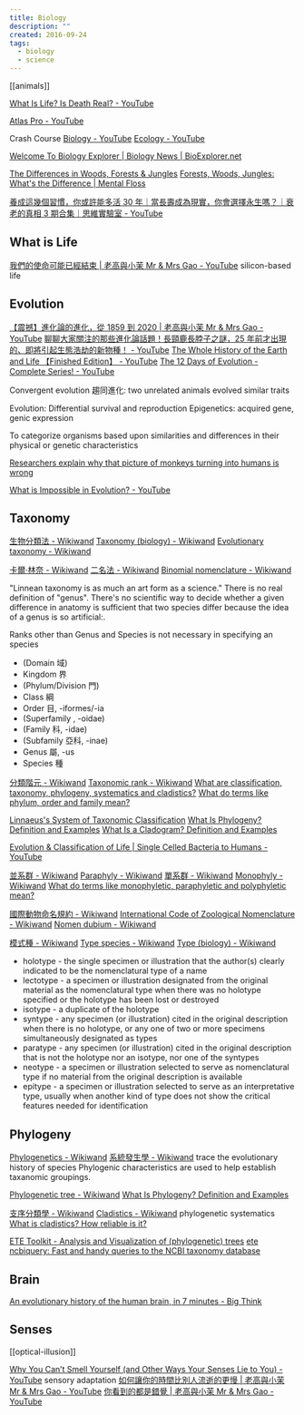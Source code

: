 ```yaml
---
title: Biology
description: ""
created: 2016-09-24
tags:
  - biology
  - science
---
```


[[animals]]

[What Is Life? Is Death Real? - YouTube](https://www.youtube.com/watch?v=QOCaacO8wus)

[Atlas Pro - YouTube](https://www.youtube.com/channel/UCz1oFxMrgrQ82-276UCOU9w)

Crash Course
[Biology - YouTube](https://www.youtube.com/playlist?list=PL3EED4C1D684D3ADF)
[Ecology - YouTube](https://www.youtube.com/playlist?list=PL8dPuuaLjXtNdTKZkV_GiIYXpV9w4WxbX)

[Welcome To Biology Explorer | Biology News | BioExplorer.net](https://www.bioexplorer.net/)

[The Differences in Woods, Forests & Jungles](https://sciencing.com/differences-woods-forests-jungles-8377449.html)
[Forests, Woods, Jungles: What's the Difference | Mental Floss](https://www.mentalfloss.com/article/604599/forests-vs-woods-vs-jungles-what-is-difference)

[養成這幾個習慣，你或許能多活 30 年｜當長壽成為現實，你會選擇永生嗎？｜衰老的真相 3 期合集｜思維實驗室 - YouTube](https://www.youtube.com/watch?v=FPnV4NuHNgo)

## What is Life

[我們的使命可能已經結束 | 老高與小茉 Mr & Mrs Gao - YouTube](https://www.youtube.com/watch?v=jXcuLBI8QMc) silicon-based life

## Evolution

[【震撼】進化論的進化，從 1859 到 2020 | 老高與小茉 Mr & Mrs Gao - YouTube](https://www.youtube.com/watch?v=yNFgOL-7nOw)
[聊聊大家關注的那些進化論話題！長頸鹿長脖子之謎，25 年前才出現的、即將引起生態浩劫的新物種！ - YouTube](https://www.youtube.com/watch?v=vX9XX06t9gA)
[The Whole History of the Earth and Life 【Finished Edition】 - YouTube](https://www.youtube.com/watch?v=NQ4CUw9RcuA)
[The 12 Days of Evolution - Complete Series! - YouTube](https://www.youtube.com/watch?v=c_jyHp3bmEw)

Convergent evolution 趨同進化: two unrelated animals evolved similar traits

Evolution: Differential survival and reproduction
Epigenetics: acquired gene, genic expression

To categorize organisms based upon similarities and differences in their physical or genetic characteristics

[Researchers explain why that picture of monkeys turning into humans is wrong](https://thenextweb.com/news/researchers-explain-why-that-picture-of-monkeys-turning-into-humans-is-wrong)

[What is Impossible in Evolution? - YouTube](https://www.youtube.com/watch?v=YkS1U5lfSRw)

## Taxonomy

[生物分類法 - Wikiwand](https://www.wikiwand.com/zh-hant/%E7%94%9F%E7%89%A9%E5%88%86%E9%A1%9E%E6%B3%95)
[Taxonomy (biology) - Wikiwand](<https://www.wikiwand.com/en/Taxonomy_(biology)>)
[Evolutionary taxonomy - Wikiwand](https://www.wikiwand.com/en/Evolutionary_taxonomy)

[卡爾·林奈 - Wikiwand](https://www.wikiwand.com/zh/%E5%8D%A1%E5%B0%94%C2%B7%E6%9E%97%E5%A5%88)
[二名法 - Wikiwand](https://www.wikiwand.com/zh/%E4%BA%8C%E5%90%8D%E6%B3%95)
[Binomial nomenclature - Wikiwand](https://www.wikiwand.com/en/Binomial_nomenclature)

"Linnean taxonomy is as much an art form as a science."
There is no real definition of "genus".
There's no scientific way to decide whether a given difference in anatomy is sufficient that two species differ because the idea of a genus is so artificial:.

Ranks other than Genus and Species is not necessary in specifying an species

- (Domain 域)
- Kingdom 界
- (Phylum/Division 門)
- Class 綱
- Order 目, -iformes/-ia
- (Superfamily , -oidae)
- (Family 科, -idae)
- (Subfamily 亞科, -inae)
- Genus 屬, -us
- Species 種

[分類階元 - Wikiwand](https://www.wikiwand.com/zh-hant/%E5%88%86%E7%B1%BB%E9%98%B6%E5%85%83)
[Taxonomic rank - Wikiwand](https://www.wikiwand.com/en/Taxonomic_rank)
[What are classification, taxonomy, phylogeny, systematics and cladistics?](http://www.miketaylor.org.uk/dino/faq/s-class/terms/index.html)
[What do terms like phylum, order and family mean?](http://www.miketaylor.org.uk/dino/faq/s-class/levels/index.html)

[Linnaeus's System of Taxonomic Classification](https://www.thoughtco.com/taxonomy-373415)
[What Is Phylogeny? Definition and Examples](https://www.thoughtco.com/what-is-phylogeny-4582303)
[What Is a Cladogram? Definition and Examples](https://www.thoughtco.com/cladogram-definition-and-examples-4778452)

[Evolution & Classification of Life | Single Celled Bacteria to Humans - YouTube](https://www.youtube.com/watch?v=HpXaiG8L28s)

[並系群 - Wikiwand](https://www.wikiwand.com/zh/%E4%B8%A6%E7%B3%BB%E7%BE%A4)
[Paraphyly - Wikiwand](https://www.wikiwand.com/en/Paraphyly)
[單系群 - Wikiwand](https://www.wikiwand.com/zh/%E5%8D%95%E7%B3%BB%E7%BE%A4)
[Monophyly - Wikiwand](https://www.wikiwand.com/en/Monophyly)
[What do terms like monophyletic, paraphyletic and polyphyletic mean?](http://www.miketaylor.org.uk/dino/faq/s-class/phyletic/index.html)

[國際動物命名規約 - Wikiwand](https://www.wikiwand.com/zh/%E5%9B%BD%E9%99%85%E5%8A%A8%E7%89%A9%E5%91%BD%E5%90%8D%E6%B3%95%E8%A7%84)
[International Code of Zoological Nomenclature - Wikiwand](https://www.wikiwand.com/en/International_Code_of_Zoological_Nomenclature)
[Nomen dubium - Wikiwand](https://www.wikiwand.com/en/Nomen_dubium)

[模式種 - Wikiwand](https://www.wikiwand.com/zh/%E6%A8%A1%E5%BC%8F%E7%A8%AE)
[Type species - Wikiwand](https://www.wikiwand.com/en/Type_species)
[Type (biology) - Wikiwand](<https://www.wikiwand.com/en/Type_(biology)>)

- holotype - the single specimen or illustration that the author(s) clearly indicated to be the nomenclatural type of a name
- lectotype - a specimen or illustration designated from the original material as the nomenclatural type when there was no holotype specified or the holotype has been lost or destroyed
- isotype - a duplicate of the holotype
- syntype - any specimen (or illustration) cited in the original description when there is no holotype, or any one of two or more specimens simultaneously designated as types
- paratype - any specimen (or illustration) cited in the original description that is not the holotype nor an isotype, nor one of the syntypes
- neotype - a specimen or illustration selected to serve as nomenclatural type if no material from the original description is available
- epitype - a specimen or illustration selected to serve as an interpretative type, usually when another kind of type does not show the critical features needed for identification

## Phylogeny

[Phylogenetics - Wikiwand](https://www.wikiwand.com/en/Phylogenetics)
[系統發生學 - Wikiwand](https://www.wikiwand.com/zh/%E7%B3%BB%E7%BB%9F%E5%8F%91%E7%94%9F%E5%AD%A6)
trace the evolutionary history of species
Phylogenic characteristics are used to help establish taxanomic groupings.

[Phylogenetic tree - Wikiwand](https://www.wikiwand.com/en/Phylogenetic_tree)
[What Is Phylogeny? Definition and Examples](https://www.thoughtco.com/what-is-phylogeny-4582303)

[支序分類學 - Wikiwand](https://www.wikiwand.com/zh/%E6%94%AF%E5%BA%8F%E5%88%86%E9%A1%9E%E5%AD%B8)
[Cladistics - Wikiwand](https://www.wikiwand.com/en/Cladistics) phylogenetic systematics
[What is cladistics? How reliable is it?](http://www.miketaylor.org.uk/dino/faq/s-class/clad/index.html)

[ETE Toolkit - Analysis and Visualization of (phylogenetic) trees](http://etetoolkit.org/)
[ete ncbiquery: Fast and handy queries to the NCBI taxonomy database](http://etetoolkit.org/documentation/ete-ncbiquery/)

## Brain

[An evolutionary history of the human brain, in 7 minutes - Big Think](https://bigthink.com/the-well/the-evolution-of-the-human-brain/)

## Senses

[[optical-illusion]]

[Why You Can’t Smell Yourself (and Other Ways Your Senses Lie to You) - YouTube](https://www.youtube.com/watch?v=30vTc1SOt_w) sensory adaptation
[如何讓你的時間比別人流逝的更慢 | 老高與小茉 Mr & Mrs Gao - YouTube](https://www.youtube.com/watch?v=XQNz8pL6Vms)
[你看到的都是錯覺 | 老高與小茉 Mr & Mrs Gao - YouTube](https://www.youtube.com/watch?v=5S8jvUaqg-Q)
